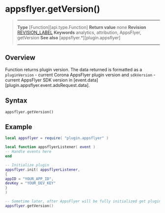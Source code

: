 # appsflyer.getVersion()

> --------------------- ------------------------------------------------------------------------------------------
> __Type__              [Function][api.type.Function]
> __Return value__      none
> __Revision__          [REVISION_LABEL](REVISION_URL)
> __Keywords__          analytics, attribution, AppsFlyer, getVersion
> __See also__          [appsflyer.*][plugin.appsflyer]
> --------------------- ------------------------------------------------------------------------------------------


## Overview

Function returns plugin version. The data returned is formatted as a `pluginVersion` - current Corona AppsFlyer plugin version and `sdkVersion` - current AppsFlyer SDK version in [event.data][plugin.appsflyer.event.adsRequest.data].


## Syntax

	appsflyer.getVersion()


## Example

``````lua
local appsflyer = require( "plugin.appsflyer" )

local function appsflyerListener( event )
-- Handle events here
end

-- Initialize plugin
appsflyer.init( appsflyerListener,
{
appID = "YOUR_APP_ID",
devKey = "YOUR_DEV_KEY"
}
)

-- Sometime later, after AppsFlyer will be fully initialized get plugin and SDK versions
appsflyer.getVersion()
``````

